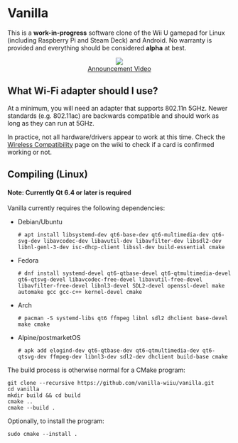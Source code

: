 # Vanilla

This is a **work-in-progress** software clone of the Wii U gamepad for Linux (including Raspberry Pi and Steam Deck) and Android. No warranty is provided and everything should be considered **alpha** at best.

<p align="center">
    <img src="https://raw.githubusercontent.com/vanilla-wiiu/vanilla/master/images/screenshot1.png">
    <br>
    <a href="https://youtu.be/DSgFu4rDxgc">
        Announcement Video
    </a>
</p>

## What Wi-Fi adapter should I use?

At a minimum, you will need an adapter that supports 802.11n 5GHz. Newer standards (e.g. 802.11ac) are backwards compatible and should work as long as they can run at 5GHz.

In practice, not all hardware/drivers appear to work at this time. Check the [Wireless Compatibility](https://github.com/vanilla-wiiu/vanilla/wiki/Wireless-Compatibility) page on the wiki to check if a card is confirmed working or not.

## Compiling (Linux)
#### Note: Currently Qt 6.4 or later is required
Vanilla currently requires the following dependencies:

- Debian/Ubuntu 
  ```
  # apt install libsystemd-dev qt6-base-dev qt6-multimedia-dev qt6-svg-dev libavcodec-dev libavutil-dev libavfilter-dev libsdl2-dev libnl-genl-3-dev isc-dhcp-client libssl-dev build-essential cmake
  ```
- Fedora
  ```
  # dnf install systemd-devel qt6-qtbase-devel qt6-qtmultimedia-devel qt6-qtsvg-devel libavcodec-free-devel libavutil-free-devel libavfilter-free-devel libnl3-devel SDL2-devel openssl-devel make automake gcc gcc-c++ kernel-devel cmake

  ```
- Arch
  ```
  # pacman -S systemd-libs qt6 ffmpeg libnl sdl2 dhclient base-devel make cmake
  ```
- Alpine/postmarketOS
  ```
  # apk add elogind-dev qt6-qtbase-dev qt6-qtmultimedia-dev qt6-qtsvg-dev ffmpeg-dev libnl3-dev sdl2-dev dhclient build-base cmake
  ```

The build process is otherwise normal for a CMake program:

```
git clone --recursive https://github.com/vanilla-wiiu/vanilla.git
cd vanilla
mkdir build && cd build
cmake ..
cmake --build .
```

Optionally, to install the program:

```
sudo cmake --install .
```
